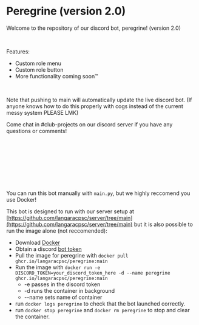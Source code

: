 # Peregrine (version 2.0)
Welcome to the repository of our discord bot, peregrine! (version 2.0)

<br/>

Features:
 - Custom role menu
 - Custom role button
 - More functionality coming soon™️

<br/>

Note that pushing to main will automatically update the live discord bot. (If anyone knows how to do this properly with cogs instead of the current messy system PLEASE LMK)

Come chat in #club-projects on our discord server if you have any questions or comments!

<br/>
<br/>
<br/>
<br/>
<br/>
<br/>
<br/>


You can run this bot manually with `main.py`, but we highly reccomend you use Docker!

This bot is designed to run with our server setup at [https://github.com/langaracpsc/server/tree/main](https://github.com/langaracpsc/server/tree/main) but it is also possible to run the image alone (not reccomended):

- Download [Docker](https://www.docker.com/)
- Obtain a discord [bot token](https://docs.pycord.dev/en/stable/discord.html)
- Pull the image for peregrine with `docker pull ghcr.io/langaracpsc/peregrine:main`
- Run the image with `docker run -e DISCORD_TOKEN=your_discord_token_here -d --name peregrine ghcr.io/langaracpsc/peregrine:main`
    - -e passes in the discord token
    - -d runs the container in background
    - --name sets name of container
- run `docker logs peregrine` to check that the bot launched correctly.
- run `docker stop peregrine` and `docker rm peregrine` to stop and clear the container.
